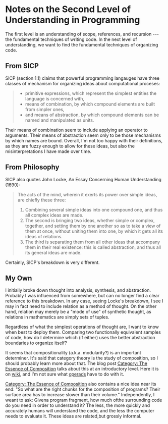 # Notes on the Second Level of Understanding in Programming

The first level is an understanding of scope, references, and recursion --- the fundamental techniques of writing code.
In the next level of understanding, we want to find the fundamental techniques of organizing code.

## From SICP

SICP (section 1.1) claims that powerful programming langauges have three classes of mechanism for organizing ideas about computational proceses:

> * primitive expressions, which represent the simplest entities the language is concerned with,
> * means of combination, by which compound elements are built from simpler ones,
> * and means of abstraction, by which compound elements can be named and manipulated as units.

Their means of combination seem to include applying an operator to arguments.
Their means of abstraction seem only to be those mechanisms by which names are bound.
Overall, I'm not too happy with their definitions, as they are fuzzy enough to allow for these ideas, but also the misinterpretations I have made over time.

## From Philosophy

SICP also quotes John Locke,  An Essay Concerning Human Understanding (1690):

> The acts of the mind, wherein it exerts its power over simple ideas, are chiefly these three:
>   1. Combining several simple ideas into one compound one, and thus all complex ideas are made.
>   2. The second is bringing two ideas, whether simple or complex, together, and setting them by one another so as to take a view of them at once, without uniting them into one, by which it gets all its ideas of relations.
>   3. The third is separating them from all other ideas that accompany them in their real existence: this is called abstraction, and thus all its general ideas are made.

Certainly, SICP's breakdown is very different.

## My Own

I initially broke down thought into analysis, synthesis, and abstraction.
Probably I was influenced from somewhere, but can no longer find a clear reference to this breakdown.
In any case, seeing Locke's breakdown, I see I may in fact need to include relation as a method of thought.
On the other hand, relation may merely be a "mode of use" of synthetic thought, as relations in mathematics are simply sets of tuples.

Regardless of what the simplest operations of thought are, I want to know when best to deploy them.
Comparing two functionally equivalent samples of code, how do I determine which (if either) uses the better abstraction boundaries to organize itself?

It seems that compositionality (a.k.a. modularity?) is an important determiner.
It's said that category theory is the study of composition, so I should probably learn more about that.
The blog post [Category: The Essence of Composition][catcomp] talks about this at an introductory level.
Here it is on [wiki](https://en.wikipedia.org/wiki/Category_(mathematics)), and I'm not sure what [operads](https://en.wikipedia.org/wiki/Operad_theory) have to do with it.

[catcomp]: https://bartoszmilewski.com/2014/11/04/category-the-essence-of-composition/

[Category: The Essence of Composition][catcomp] also contains a nice idea near its end: "So what are the right chunks for the composition of programs? Their surface area has to increase slower than their volume."
Independently, I weant to ask: Givena program fragment, how much ofthe surrounding code do you need in order to understand it? The less, the more quickly and accurately humans will understand the code, and the less the computer needs to evaluate it.
These ideas are related,but grossly informal.